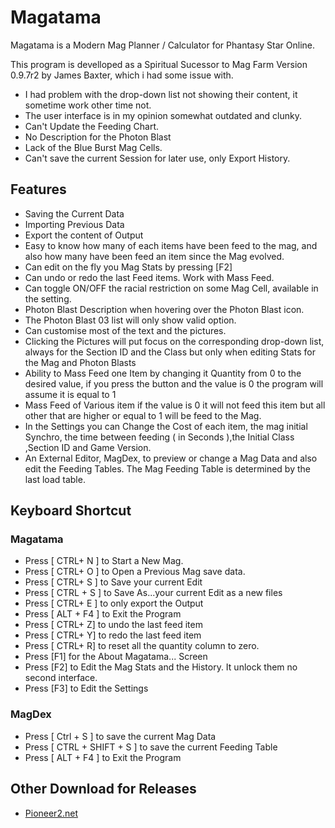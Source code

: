 # Magatama
Magatama is a Modern Mag Planner / Calculator for Phantasy Star Online.

This program is develloped as a Spiritual Sucessor to Mag Farm Version 0.9.7r2 by James Baxter, which i had some issue with.

* I had problem with the drop-down list not showing their content, it sometime work other time not.
* The user interface is in my opinion somewhat outdated and clunky.
* Can't Update the Feeding Chart.
* No Description for the Photon Blast
* Lack of the Blue Burst Mag Cells.
* Can't save the current Session for later use, only Export History.

## Features

* Saving the Current Data
* Importing Previous Data
* Export the content of Output
* Easy to know how many of each items have been feed to the mag, and also how many have been feed an item since the Mag evolved.
* Can edit on the fly you Mag Stats by pressing [F2]
* Can undo or redo the last Feed items. Work with Mass Feed.
* Can toggle ON/OFF the racial restriction on some Mag Cell, available in the setting.
* Photon Blast Description when hovering over the Photon Blast icon.
* The Photon Blast 03 list will only show valid option.
* Can customise most of the text and the pictures.
* Clicking the Pictures will put focus on the corresponding drop-down list, always for the Section ID and the Class but only when editing Stats for the Mag and Photon Blasts
* Ability to Mass Feed one Item by changing it Quantity from 0 to the desired value, if you press the button and the value is 0 the program will assume it is equal to 1
* Mass Feed of Various item if the value is 0 it will not feed this item but all other that are higher or equal to 1 will be feed to the Mag.
* In the Settings you can Change the Cost of each item, the mag initial Synchro, the time between feeding ( in Seconds ),the Initial Class ,Section ID and Game Version.
* An External Editor, MagDex, to preview or change a Mag Data and also edit the Feeding Tables. The Mag Feeding Table is determined by the last load table.

## Keyboard Shortcut

### Magatama
* Press [ CTRL+ N ] to Start a New Mag.
* Press [ CTRL+ O ] to Open a Previous Mag save data.
* Press [ CTRL+ S ] to Save your current Edit
* Press [ CTRL + S ] to Save As...your current Edit as a new files
* Press [ CTRL+ E ] to only export the Output
* Press [ ALT + F4 ] to Exit the Program
* Press [ CTRL+ Z] to undo the last feed item
* Press [ CTRL+ Y] to redo the last feed item
* Press [ CTRL+ R] to reset all the quantity column to zero.
* Press [F1] for the About Magatama... Screen
* Press [F2] to Edit the Mag Stats and the History. It unlock them no second interface.
* Press [F3] to Edit the Settings

### MagDex
* Press [ Ctrl + S ] to save the current Mag Data
* Press [ CTRL + SHIFT + S ] to save the current Feeding Table
* Press [ ALT + F4 ] to Exit the Program

## Other Download for Releases
* [Pioneer2.net](https://www.pioneer2.net/community/resources/magatama.4/)
